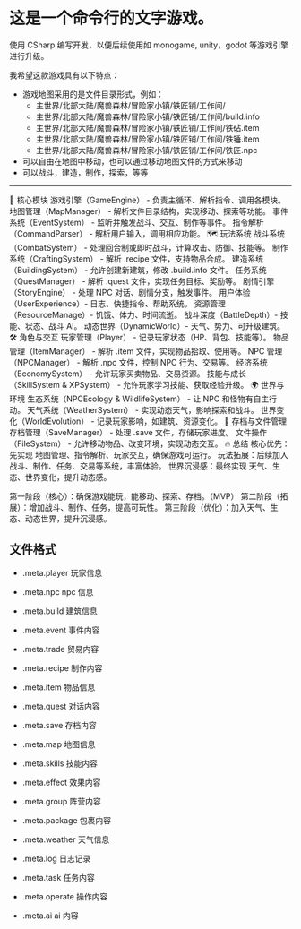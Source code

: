 # 这是一个命令行的文字游戏。

使用 CSharp 编写开发，以便后续使用如 monogame, unity，godot 等游戏引擎进行升级。

我希望这款游戏具有以下特点：

- 游戏地图采用的是文件目录形式，例如：
  - 主世界/北部大陆/魔兽森林/冒险家小镇/铁匠铺/工作间/
  - 主世界/北部大陆/魔兽森林/冒险家小镇/铁匠铺/工作间/build.info
  - 主世界/北部大陆/魔兽森林/冒险家小镇/铁匠铺/工作间/铁砧.item
  - 主世界/北部大陆/魔兽森林/冒险家小镇/铁匠铺/工作间/铁锤.item
  - 主世界/北部大陆/魔兽森林/冒险家小镇/铁匠铺/工作间/铁匠.npc
- 可以自由在地图中移动，也可以通过移动地图文件的方式来移动
- 可以战斗，建造，制作，探索，等等

---

🌟 核心模块
游戏引擎（GameEngine） - 负责主循环、解析指令、调用各模块。
地图管理（MapManager） - 解析文件目录结构，实现移动、探索等功能。
事件系统（EventSystem） - 监听并触发战斗、交互、制作等事件。
指令解析（CommandParser） - 解析用户输入，调用相应功能。
🗺️ 玩法系统
战斗系统（CombatSystem） - 处理回合制或即时战斗，计算攻击、防御、技能等。
制作系统（CraftingSystem） - 解析 .recipe 文件，支持物品合成。
建造系统（BuildingSystem） - 允许创建新建筑，修改 .build.info 文件。
任务系统（QuestManager） - 解析 .quest 文件，实现任务目标、奖励等。
剧情引擎（StoryEngine） - 处理 NPC 对话、剧情分支，触发事件。
用户体验（UserExperience）- 日志、快捷指令、帮助系统。
资源管理（ResourceManage）- 饥饿、体力、时间流逝。
战斗深度（BattleDepth）- 技能、状态、战斗 AI。
动态世界（DynamicWorld）- 天气、势力、可升级建筑。
🛠️ 角色与交互
玩家管理（Player） - 记录玩家状态（HP、背包、技能等）。
物品管理（ItemManager） - 解析 .item 文件，实现物品拾取、使用等。
NPC 管理（NPCManager） - 解析 .npc 文件，控制 NPC 行为、交易等。
经济系统（EconomySystem） - 允许玩家买卖物品、交易资源。
技能与成长（SkillSystem & XPSystem） - 允许玩家学习技能、获取经验升级。
🌍 世界与环境
生态系统（NPCEcology & WildlifeSystem） - 让 NPC 和怪物有自主行动。
天气系统（WeatherSystem） - 实现动态天气，影响探索和战斗。
世界变化（WorldEvolution） - 记录玩家影响，如建筑、资源变化。
💾 存档与文件管理
存档管理（SaveManager） - 处理 .save 文件，存储玩家进度。
文件操作（FileSystem） - 允许移动物品、改变环境，实现动态交互。
🔥 总结
核心优先：先实现 地图管理、指令解析、玩家交互，确保游戏可运行。
玩法拓展：后续加入 战斗、制作、任务、交易等系统，丰富体验。
世界沉浸感：最终实现 天气、生态、世界变化，提升动态感。

第一阶段（核心）：确保游戏能玩，能移动、探索、存档。（MVP）
第二阶段（拓展）：增加战斗、制作、任务，提高可玩性。
第三阶段（优化）：加入天气、生态、动态世界，提升沉浸感。

## 文件格式

- .meta.player
  玩家信息

- .meta.npc
  npc 信息

- .meta.build
  建筑信息


- .meta.event
  事件内容

- .meta.trade
  贸易内容

- .meta.recipe
  制作内容

- .meta.item
  物品信息

- .meta.quest
  对话内容

- .meta.save
  存档内容

- .meta.map
  地图信息

- .meta.skills
  技能内容

- .meta.effect
  效果内容

- .meta.group
  阵营内容

- .meta.package
  包裹内容

- .meta.weather
  天气信息

- .meta.log
  日志记录

- .meta.task
  任务内容

- .meta.operate
  操作内容

- .meta.ai
  ai 内容

